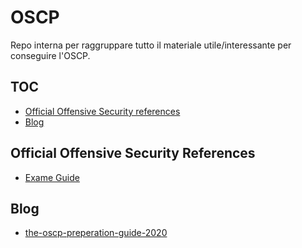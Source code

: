 # OSCP
Repo interna per raggruppare tutto il materiale utile/interessante per conseguire l'OSCP.

## TOC
- [Official Offensive Security references](#official-offensive-security-references)
- [Blog](#blog)

## Official Offensive Security References
- [Exame Guide](https://help.offensive-security.com/hc/en-us/articles/360040165632-OSCP-Exam-Guide)
## Blog
- [the-oscp-preperation-guide-2020](https://johnjhacking.com/blog/the-oscp-preperation-guide-2020/)
